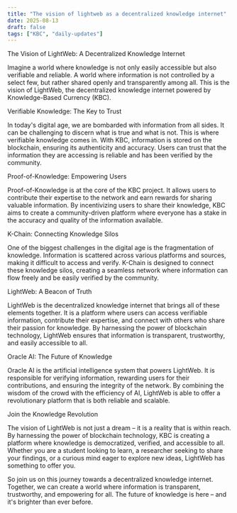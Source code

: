 ```yaml
---
title: "The vision of lightweb as a decentralized knowledge internet"
date: 2025-08-13
draft: false
tags: ["KBC", "daily-updates"]
---
```


The Vision of LightWeb: A Decentralized Knowledge Internet

Imagine a world where knowledge is not only easily accessible but also verifiable and reliable. A world where information is not controlled by a select few, but rather shared openly and transparently among all. This is the vision of LightWeb, the decentralized knowledge internet powered by Knowledge-Based Currency (KBC).

Verifiable Knowledge: The Key to Trust

In today's digital age, we are bombarded with information from all sides. It can be challenging to discern what is true and what is not. This is where verifiable knowledge comes in. With KBC, information is stored on the blockchain, ensuring its authenticity and accuracy. Users can trust that the information they are accessing is reliable and has been verified by the community.

Proof-of-Knowledge: Empowering Users

Proof-of-Knowledge is at the core of the KBC project. It allows users to contribute their expertise to the network and earn rewards for sharing valuable information. By incentivizing users to share their knowledge, KBC aims to create a community-driven platform where everyone has a stake in the accuracy and quality of the information available.

K-Chain: Connecting Knowledge Silos

One of the biggest challenges in the digital age is the fragmentation of knowledge. Information is scattered across various platforms and sources, making it difficult to access and verify. K-Chain is designed to connect these knowledge silos, creating a seamless network where information can flow freely and be easily verified by the community.

LightWeb: A Beacon of Truth

LightWeb is the decentralized knowledge internet that brings all of these elements together. It is a platform where users can access verifiable information, contribute their expertise, and connect with others who share their passion for knowledge. By harnessing the power of blockchain technology, LightWeb ensures that information is transparent, trustworthy, and easily accessible to all.

Oracle AI: The Future of Knowledge

Oracle AI is the artificial intelligence system that powers LightWeb. It is responsible for verifying information, rewarding users for their contributions, and ensuring the integrity of the network. By combining the wisdom of the crowd with the efficiency of AI, LightWeb is able to offer a revolutionary platform that is both reliable and scalable.

Join the Knowledge Revolution

The vision of LightWeb is not just a dream – it is a reality that is within reach. By harnessing the power of blockchain technology, KBC is creating a platform where knowledge is democratized, verified, and accessible to all. Whether you are a student looking to learn, a researcher seeking to share your findings, or a curious mind eager to explore new ideas, LightWeb has something to offer you.

So join us on this journey towards a decentralized knowledge internet. Together, we can create a world where information is transparent, trustworthy, and empowering for all. The future of knowledge is here – and it's brighter than ever before.
